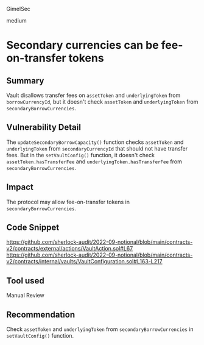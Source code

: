 GimelSec

medium

# Secondary currencies can be fee-on-transfer tokens

## Summary

Vault disallows transfer fees on `assetToken` and `underlyingToken` from `borrowCurrencyId`, but it doesn't check `assetToken` and `underlyingToken` from `secondaryBorrowCurrencies`.

## Vulnerability Detail

The `updateSecondaryBorrowCapacity()` function checks `assetToken` and `underlyingToken` from `secondaryCurrencyId` that should not have transfer fees.
But in the `setVaultConfig()` function, it doesn't check `assetToken.hasTransferFee` and `underlyingToken.hasTransferFee` from `secondaryBorrowCurrencies`.

## Impact

The protocol may allow fee-on-transfer tokens in `secondaryBorrowCurrencies`.

## Code Snippet

https://github.com/sherlock-audit/2022-09-notional/blob/main/contracts-v2/contracts/external/actions/VaultAction.sol#L67
https://github.com/sherlock-audit/2022-09-notional/blob/main/contracts-v2/contracts/internal/vaults/VaultConfiguration.sol#L163-L217

## Tool used

Manual Review

## Recommendation

Check `assetToken` and `underlyingToken` from `secondaryBorrowCurrencies` in `setVaultConfig()` function.
